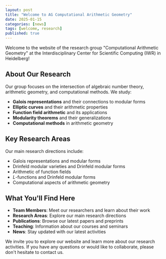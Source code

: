 ```yaml
---
layout: post
title: "Welcome to AG Computational Arithmetic Geometry"
date: 2025-01-15
categories: [news]
tags: [welcome, research]
published: true
---
```


Welcome to the website of the research group "Computational Arithmetic Geometry" at the Interdisciplinary Center for Scientific Computing (IWR) in Heidelberg!

## About Our Research

Our group focuses on the intersection of algebraic number theory, arithmetic geometry, and computational methods. We study:

- **Galois representations** and their connections to modular forms
- **Elliptic curves** and their arithmetic properties
- **Function field arithmetic** and its applications
- **Modularity theorems** and their generalizations
- **Computational methods** in arithmetic geometry

## Key Research Areas

Our main research directions include:

- Galois representations and modular forms
- Drinfeld modular varieties and Drinfeld modular forms
- Arithmetic of function fields
- $L$-functions and Drinfeld modular forms
- Computational aspects of arithmetic geometry

## What You'll Find Here

- **Team Members**: Meet our researchers and learn about their work
- **Research Areas**: Explore our main research directions
- **Publications**: Browse our latest papers and preprints
- **Teaching**: Information about our courses and seminars
- **News**: Stay updated with our latest activities

We invite you to explore our website and learn more about our research activities. If you have any questions or would like to collaborate, please don't hesitate to contact us. 